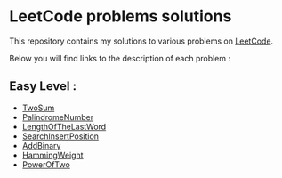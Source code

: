 # LeetCode problems solutions 

This repository contains my solutions to various problems on [LeetCode](https://leetcode.com/problemset/). 

Below you will find links to the description of each problem : 

## Easy Level : 

- [TwoSum](./leetcode-problems-solutions/easy-lavel/two-sum/README.md)
- [PalindromeNumber](./leetcode-problems-solutions/easy-lavel/palindrome-number/README.md)
- [LengthOfTheLastWord](./leetcode-problems-solutions/easy-lavel/length-of-last-word/README.md)
- [SearchInsertPosition](./leetcode-problems-solutions/easy-lavel/search-insert-position/README.md)
- [AddBinary](./leetcode-problems-solutions/easy-lavel/add-binary/README.md)
- [HammingWeight](./leetcode-problems-solutions/easy-lavel/hamming-weight/README.md)
- [PowerOfTwo](./leetcode-problems-solutions/easy-lavel/power-of-two/README.md)
